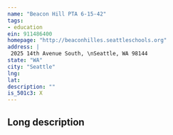 ```yaml
---
name: "Beacon Hill PTA 6-15-42"
tags:
- education
ein: 911486400
homepage: "http://beaconhilles.seattleschools.org"
address: |
 2025 14th Avenue South, \nSeattle, WA 98144
state: "WA"
city: "Seattle"
lng: 
lat: 
description: ""
is_501c3: X
---
```


## Long description


